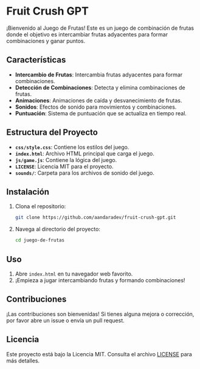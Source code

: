 # Fruit Crush GPT

¡Bienvenido al Juego de Frutas! Este es un juego de combinación de frutas donde el objetivo es intercambiar frutas adyacentes para formar combinaciones y ganar puntos.

## Características

- **Intercambio de Frutas**: Intercambia frutas adyacentes para formar combinaciones.
- **Detección de Combinaciones**: Detecta y elimina combinaciones de frutas.
- **Animaciones**: Animaciones de caída y desvanecimiento de frutas.
- **Sonidos**: Efectos de sonido para movimientos y combinaciones.
- **Puntuación**: Sistema de puntuación que se actualiza en tiempo real.

## Estructura del Proyecto

- **`css/style.css`**: Contiene los estilos del juego.
- **`index.html`**: Archivo HTML principal que carga el juego.
- **`js/game.js`**: Contiene la lógica del juego.
- **`LICENSE`**: Licencia MIT para el proyecto.
- **`sounds/`**: Carpeta para los archivos de sonido del juego.

## Instalación

1. Clona el repositorio:

    ```sh
    git clone https://github.com/aandaradev/fruit-crush-gpt.git
    ```

2. Navega al directorio del proyecto:

    ```sh
    cd juego-de-frutas
    ```

## Uso

1. Abre `index.html` en tu navegador web favorito.
2. ¡Empieza a jugar intercambiando frutas y formando combinaciones!

## Contribuciones

¡Las contribuciones son bienvenidas! Si tienes alguna mejora o corrección, por favor abre un issue o envía un pull request.

## Licencia

Este proyecto está bajo la Licencia MIT. Consulta el archivo [LICENSE](LICENSE) para más detalles.
